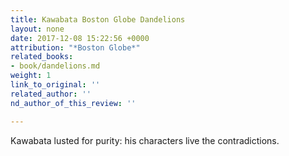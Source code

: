 ```yaml
---
title: Kawabata Boston Globe Dandelions
layout: none
date: 2017-12-08 15:22:56 +0000
attribution: "*Boston Globe*"
related_books:
- book/dandelions.md
weight: 1
link_to_original: ''
related_author: ''
nd_author_of_this_review: ''

---
```

Kawabata lusted for purity: his characters live the contradictions.